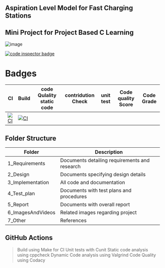 Aspiration Level Model for Fast Charging Stations
-------------------------------------------------
Mini Project for Project Based C Learning
------------------------------------------

![image](https://user-images.githubusercontent.com/89508265/132485399-3eea2b1e-5586-4e23-aaf2-7e7bb33f2f72.png)


<a href="https://frontend.code-inspector.com/public/user/github/JAGADEESHNIKHITHA">
   <img src="https://code-inspector.com/public/badge/user/github/JAGADEESHNIKHITHA?style=light" alt="code inspector badge" />
</a>

# Badges
|     CI             | Build|code Qulality static code| contridution Check| unit test|Code quality Score| Code Grade|
|--------------------|------|-------------------------------|-------------------------|--------------|-------------------------|---------------|
[![CI](https://github.com/JAGADEESHNIKHITHA/stepin_myproject1/actions/workflows/main.yml/badge.svg)](https://github.com/JAGADEESHNIKHITHA/stepin_myproject1/actions/workflows/main.yml)|[![CI](https://github.com/JAGADEESHNIKHITHA/stepin_myproject1/actions/workflows/main.yml/badge.svg)](https://github.com/JAGADEESHNIKHITHA/stepin_myproject1/actions/workflows/main.yml)


Folder Structure
-------------------------
Folder|	Description
------|------------
1_Requirements|	Documents detailing requirements and research
2_Design|	Documents specifying design details
3_Implementation|	All code and documentation
4_Test_plan|	Documents with test plans and procedures
5_Report|	Documents with overall report
6_ImagesAndVideos|	Related images regarding project
7_Other|	References

GitHub Actions
--------------------
>Build using Make for CI
>Unit tests with Cunit
>Static code analysis using cppcheck
>Dynamic Code analysis using Valgrind
>Code Quality using Codacy

